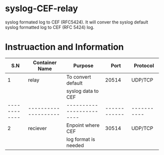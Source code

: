 # syslog-CEF-relay
syslog formated log to CEF (RFC5424). It will conver the syslog default syslog formatted log to CEF (RFC 5424) log. 

# Instruaction and Information
|    S.N     | Container Name     | Purpose                |   Port     |  Protocol |
|----------- |--------------------|------------------------|------------|-----------|
| 1          |  relay             |   To convert default   |  20514     |  UDP/TCP  |
|            |                    |   syslog data to CEF   |            |           |
|------------|--------------------|------------------------|------------|-----------|
| 2          |   reciever         |   Enpoint where CEF    |  30514     |  UDP/TCP  |
|            |                    |   log format is needed |            |           |
